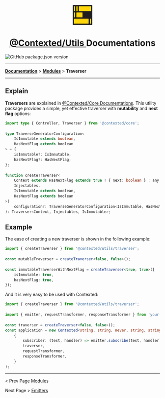 <div align="center">
    <img alt="Contexted Logo" width="64" src="https://raw.githubusercontent.com/contexted-js/brand/master/dark/main-fill.svg">
    <h1>
		<a href="https://github.com/contexted-js/utils">
        	@Contexted/Utils
    	</a>
		<span>Documentations</span>
	</h1>
</div>

<img alt="GitHub package.json version" src="https://img.shields.io/github/package-json/v/contexted-js/utils">

---

[**Documentation**](../README.md) > [**Modules**](README.md) > **Traverser**

---

## Explain

**Traversers** are explained in [@Contexted/Core Documentations](https://github.com/contexted-js/core/tree/master/docs). This utility package provides a simple, yet effective traverser with **mutability** and **next flag** options:

```ts
import type { Controller, Traverser } from '@contexted/core';

type TraverseGeneratorConfiguration<
	IsImmutable extends boolean,
	HasNextFlag extends boolean
> = {
	isImmutable?: IsImmutable;
	hasNextFlag?: HasNextFlag;
};

function createTraverser<
	Context extends HasNextFlag extends true ? { next: boolean } : any,
	Injectables,
	IsImmutable extends boolean,
	HasNextFlag extends boolean
>(
	configuration?: TraverseGeneratorConfiguration<IsImmutable, HasNextFlag>
): Traverser<Context, Injectables, IsImmutable>;
```

## Example

The ease of creating a new traverser is shown in the following example:

```ts
import { createTraverser } from '@contexted/utils/traverser';

const mutableTraverser = createTraverser<false, false>();

const immutableTraverserWithNextFlag = createTraverser<true, true>({
	isImmutable: true,
	hasNextFlag: true,
});
```

And it is very easy to be used with Contexted:

```ts
import { createTraverser } from '@contexted/utils/traverser';

import { emitter, requestTransformer, responseTransformer } from 'your-code';

const traverser = createTraverser<false, false>();
const application = new Contexted<string, string, never, string, string, false>(
	{
		subscriber: (test, handler) => emitter.subscribe(test, handler),
		traverser,
		requestTransformer,
		responseTransformer,
	}
);
```

---

< Prev Page
[Modules](README.md)

Next Page >
[Emitters](emitters.md)
